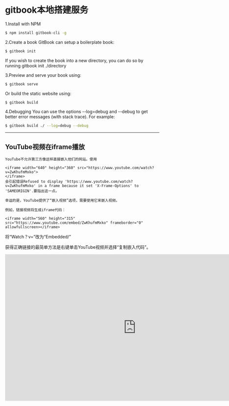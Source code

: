 # gitbook本地搭建服务
1.Install with NPM
```bash
$ npm install gitbook-cli -g
```

2.Create a book
GitBook can setup a boilerplate book:
```bash
$ gitbook init
```
If you wish to create the book into a new directory, you can do so by running gitbook init ./directory

3.Preview and serve your book using:
```bash
$ gitbook serve
```

Or build the static website using:
```bash
$ gitbook build
```

4.Debugging
You can use the options --log=debug and --debug to get better error messages (with stack trace). For example:

```bash
$ gitbook build ./ --log=debug --debug
```



---

## YouTube视频在iframe播放

```plain
YouTube不允许第三方像这样直接嵌入他们的网站。使用

<iframe width="640" height="360" src="https://www.youtube.com/watch?v=ZwKhufmMxko">
</iframe>
会引起错误Refused to display 'https://www.youtube.com/watch?v=ZwKhufmMxko' in a frame because it set 'X-Frame-Options' to 'SAMEORIGIN'.要指出这一点。

幸运的是，YouTube提供了“嵌入视频”选项，需要使用它来嵌入视频。

例如，链接视频将生成iframe代码：

<iframe width="560" height="315" src="https://www.youtube.com/embed/ZwKhufmMxko" frameborder="0" allowfullscreen></iframe>
```

将“Watch？v=”改为“Embedded/”

获得正确链接的最简单方法是右键单击YouTube视频并选择“复制嵌入代码”。

<iframe width="854" height="480" src="https://www.youtube.com/embed/ZwKhufmMxko" frameborder="0" allowfullscreen></iframe>
